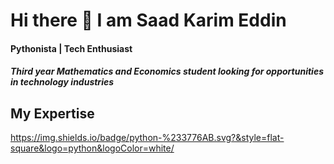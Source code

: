 # Hi there 👋 I am Saad Karim Eddin
#### Pythonista | Tech Enthusiast

##### Third year Mathematics and Economics student looking for opportunities in technology industries

## My Expertise

<https://img.shields.io/badge/python-%233776AB.svg?&style=flat-square&logo=python&logoColor=white/>
